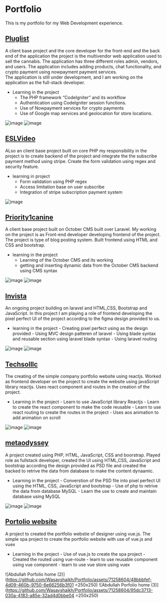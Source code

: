 # Portfolio

This is my portfolio for my Web Development experience.
## <a href="https://erickci.staging-server.online/">Pluglist</a>
A client base project and the core developer for the front-end and the back end of the application the project is the multivendor web application used to sell the cannabis. The application has three different roles admin, vendors, and users. The application includes adding products, chat functionality, and crypto payment using nowpayment payment services.<br/>
The application is still under development, and I am working on the application as the full-stack developer.<br/>
*	Learning in the project
      -	The PHP framework “CodeIgniter” and its workflow
      -	Authentication using CodeIgniter session functions.
      -	Use of Nowpayment services for crypto payments
      -	Use of Google map services and geolocation for store locations.

![image](https://github.com/Wasayshaikh/Portfolio/assets/71258604/6e1d2cde-5465-42bd-8a90-f69af71bb143)  ![image](https://github.com/Wasayshaikh/Portfolio/assets/71258604/ef376151-621e-442a-8d53-eac3684dab26)

## <a href="https://eslvideo.com/">ESLVideo</a>
ALso an client base project built on core PHP my responsibility in the project is to create backend of the project and integrate the the subscribe payment method using stripe. Create the form validation using regex and security feature.
- learning in project 
    - Form validation using PHP regex 
    - Access limitation base on user subscribe
    - Integration of stripe subscription payment system

![image](https://github.com/Wasayshaikh/Portfolio/assets/71258604/4785a90d-1c67-4a09-86d6-54366db56c45)

## <a href="priority1canine.com">Priority1canine</a>

A client base project built on October CMS built over Laravel. My working on the project is as Front-end developer developing frontend of the project. The project is type of blog posting system. Built frontend using HTML and CSS and bootstrap.
- learning in the project
    - Learning of the October CMS and its working
    - getting and inserting dynamic data from the October CMS backend using CMS syntax

![image](https://github.com/Wasayshaikh/Portfolio/assets/71258604/d2c55cfc-e4f3-4a82-979d-dd1c0d891c69) ![image](https://github.com/Wasayshaikh/Portfolio/assets/71258604/06cf5ed2-e84e-4200-a777-ec965ea470bf)

## <a href="https://yuan.staging-server.online/"> Invista</a>
An ongoing project building on laravel and HTML,CSS, Bootstrap and JavaScript. In this project I am playing a role of frontend developing the pixel perfect UI of the project according to the figma design provided to us.
- learning in the project
      - Creating pixel perfect using as the design provided
      - Using MVC design patteren of laravel
      - Using blade syntax and reusable section using laravel blade syntax
      - Using laravel routing
  
![image](https://github.com/Wasayshaikh/Portfolio/assets/71258604/76ab1f96-a9e2-41dd-afa8-916e78be7e01) ![image](https://github.com/Wasayshaikh/Portfolio/assets/71258604/21be8e46-21ee-4bd7-975c-1d2c5d87771e)

## <a href="https://techsolllc.net/"> Techsolllc</a>
The creating of the simple company portfolio website using reactjs. Worked as frontend developer on the project to create the website using javaScript library reactjs. Uses react component and routes in the creation of the project.
- Learning in the project
      - Learn to use JavaScript library Reactjs
      - Learn to create the react component to make the code reusable
      - Learn to use react routing to create the routes in the project
      - Uses aos animation to add animation on scroll
  
![image](https://github.com/Wasayshaikh/Portfolio/assets/71258604/b92b1a7d-9537-4f9f-9108-3a1235412ae8) ![image](https://github.com/Wasayshaikh/Portfolio/assets/71258604/88e04b29-2a71-4f40-a0a6-cf4772059c9e)

## <a href="https://www.metaodyssey.io/demo"> metaodyssey</a>
A project created using PHP, HTML, JavaScript, CSS and boorstrap. Played role as fullstack developer, created the UI using HTML,CSS, JavaScript and bootstrap according the design provided as PSD file and created the backed to retrive the data from database to make the content dynaamic.
- Learning in the project
      - Converstion of the PSD file into pixel perfect UI using the HTML, CSS, JavaScript and bootstrap
      - Use of php to retrive the data from database MySQL
      - Learn the use to create and maintain database using MySQL

![image](https://github.com/Wasayshaikh/Portfolio/assets/71258604/a9f9d5cd-dc88-40d0-9aeb-934a30d0e997) ![image](https://github.com/Wasayshaikh/Portfolio/assets/71258604/f78ccc4d-d4a9-4e7e-86d8-6ed2070eb05b)

##  <a href="https://abdullah.wasay.me/"> Portolio website</a>
A project to created the portfolio webstie of designer using vue.js. The simple spa project to create the portfolio website with use of vue.js and vuex
- Learning in the project
      - Use of vue.js to create the spa project
      - Created the routed using vue-route
      - learn to use reusable component using vue component
      - learn to use vue store using vuex
  
![Abdullah Porfolio home (2)](https://github.com/Wasayshaikh/Portfolio/assets/71258604/48bbbfef-4d09-460b-9750-6e66256b3f01 =250x250) 
![Abdullah Porfolio home (3)](https://github.com/Wasayshaikh/Portfolio/assets/71258604/95dc3713-030a-4183-a85e-32ad4d0bbe04 =250x250)


